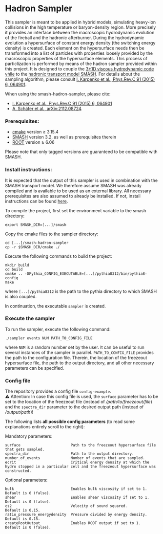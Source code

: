 # Hadron Sampler

This sampler is meant to be applied in hybrid models, simulating heavy-ion collisions in the high temperature or baryon-density region. More precisely it provides an interface between the macroscopic hydrodynamic evolution of the fireball and the hadronic afterburner. During the hydrodynamic evolution a hypersurface of constant energy density (the switching energy density) is created. Each element on the hypersurface needs then be transformed into a list of particles with properties loosely provided by the macroscopic properties of the hypersurface elements. This process of particlization is performed by means of the hadron sampler provided within this project. It is designed to couple the [3+1D viscous hydrodynamic code vhlle](https://github.com/yukarpenko/vhlle) to the [hadronic transport model SMASH](https://smash-transport.github.io). For details about the sampling algorithm, please consult [I. Karpenko et al., Phys.Rev.C 91 (2015) 6, 064901](https://inspirehep.net/literature/1343339).

When using the smash-hadron-sampler, please cite:
- [I. Karpenko et al., Phys.Rev.C 91 (2015) 6, 064901](https://inspirehep.net/literature/1343339)
- [A. Schäfer et al., arXiv:2112.08724](https://arxiv.org/abs/2112.08724).


### Prerequisites:
- [cmake](https://cmake.org) version &ge; 3.15.4
- [SMASH](https://github.com/smash-transport/smash) version 3.2, as well as prerequisites therein
- [ROOT](https://root.cern.ch) version &ge; 6.06

Please note that only tagged versions are guaranteed to be compatible with SMASH.


### Install instructions:
It is expected that the output of this sampler is used in combination with the SMASH transport model. We therefore assume SMASH was already compiled and is available to be used as an external library. All necessary prerequisites are also assumed to already be installed.
If not, install instructions can be found [here](https://github.com/smash-transport/smash/blob/main/README.md).

To compile the project, first set the environment variable to the smash directory:

    export SMASH_DIR=[...]/smash

Copy the cmake files to the sampler directory:

    cd [...]/smash-hadron-sampler
    cp -r $SMASH_DIR/cmake ./

Execute the following commands to build the project:

    mkdir build
    cd build
    cmake .. -DPythia_CONFIG_EXECUTABLE=[...]/pythia8312/bin/pythia8-config
    make
where `[...]/pythia8312` is the path to the pythia directory to which SMASH is also coupled.

In continuation, the executable `sampler` is created.


### Execute the sampler
To run the sampler, execute the following command:

    ./sampler events NUM PATH_TO_CONFIG_FILE

where `NUM` is a random number set by the user. It can be useful to run several instances of the sampler in parallel. `PATH_TO_CONFIG_FILE` provides the path to the configuration file. Therein, the location of the freezeout hypersurface file, the path to the output directory, and all other necessary parameters can be specified.


### Config file
The repository provides a config file `config-example`.  
:warning: Attention: In case this config file is used, the `surface` parameter has to be set to the location of the freezeout file (instead of _/path/to/freezeout/file_) and the `spectra_dir` parameter to the desired output path (instead of _/output/path_)!  

The following lists **all possible config parameters** (to read some explanations entirely scroll to the right):

Mandatory parameters:
```
surface                       Path to the freezeout hypersurface file that gets sampled.
spectra_dir                   Path to the output directory.
number_of_events              Number of events that are sampled.
ecrit                         Critical energy density at which the hydro stopped in a particular cell and the freezeout hypersurface was constructed.
```

Optional parameters:
```
bulk                          Enables bulk viscosity if set to 1.   Default is 0 (false).
shear                         Enables shear viscosity if set to 1.  Default is 0 (false).
cs2                           Velocity of sound squared.            Default is 0.15.
ratio_pressure_energydensity  Pressure divided by energy density.   Default is 0.15.
createRootOutput              Enables ROOT output if set to 1.      Default is 0 (false).
```
